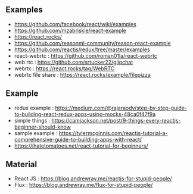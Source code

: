 ## Examples 
* https://github.com/facebook/react/wiki/examples
* https://github.com/mzabriskie/react-example
* https://react.rocks/
* https://github.com/reasonml-community/reason-react-example
* https://github.com/reactjs/redux/tree/master/examples
* react-webrtc : https://github.com/roman01la/react-webrtc
* web rtc : https://github.com/srtucker22/glipchat
* webrtc : https://react.rocks/tag/WebRTC
* webrtc file share : https://react.rocks/example/filepizza


## Example
* redux example : https://medium.com/@rajaraodv/step-by-step-guide-to-building-react-redux-apps-using-mocks-48ca0f47f9a
* simple things : https://camjackson.net/post/9-things-every-reactjs-beginner-should-know
* sample example : https://tylermcginnis.com/reactjs-tutorial-a-comprehensive-guide-to-building-apps-with-react/
* https://ihatetomatoes.net/react-tutorial-for-beginners/

## Material
* React JS : https://blog.andrewray.me/reactjs-for-stupid-people/
* Flux : https://blog.andrewray.me/flux-for-stupid-people/
